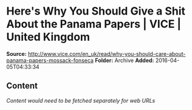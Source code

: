 # Here's Why You Should Give a Shit About the Panama Papers | VICE | United Kingdom

**Source:** http://www.vice.com/en_uk/read/why-you-should-care-about-panama-papers-mossack-fonseca
**Folder:** Archive
**Added:** 2016-04-05T04:33:34




## Content
*Content would need to be fetched separately for web URLs*
